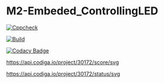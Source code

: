 # M2-Embeded_ControllingLED

[![Cppcheck](https://github.com/vin099/M2-Embeded_ControllingLED/actions/workflows/cppcheck.yml/badge.svg)](https://github.com/vin099/M2-Embeded_ControllingLED/actions/workflows/cppcheck.yml)

[![Build](https://github.com/vin099/M2-Embeded_ControllingLED/actions/workflows/compile.yml/badge.svg)](https://github.com/vin099/M2-Embeded_ControllingLED/actions/workflows/compile.yml)


[![Codacy Badge](https://app.codacy.com/project/badge/Grade/08bded688e5d4ce3aed2f053dd8d96d0)](https://www.codacy.com/gh/vin099/M2-Embeded_ControllingLED/dashboard?utm_source=github.com&amp;utm_medium=referral&amp;utm_content=vin099/M2-Embeded_ControllingLED&amp;utm_campaign=Badge_Grade)


https://api.codiga.io/project/30172/score/svg


https://api.codiga.io/project/30172/status/svg
